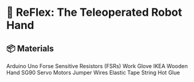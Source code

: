 # 🤖 ReFlex: The Teleoperated Robot Hand 

## 📦 Materials
  Arduino Uno 
  Forse Sensitive Resistors (FSRs)
  Work Glove
  IKEA Wooden Hand 
  SG90 Servo Motors
  Jumper Wires
  Elastic Tape
  String
  Hot Glue
  
